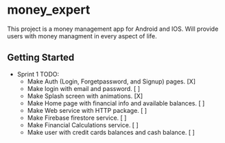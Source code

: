 # money_expert

This project is a money management app for Android and IOS. Will provide users with money managment in every aspect of life.

## Getting Started

- Sprint 1 TODO:
  - Make Auth (Login, Forgetpassword, and Signup) pages. [X]
  - Make login with email and password. [ ]
  - Make Splash screen with animations. [X]
  - Make Home page with financial info and available balances. [ ]
  - Make Web service with HTTP package. [ ]
  - Make Firebase firestore service. [ ]
  - Make Financial Calculations service. [ ]
  - Make user with credit cards balances and cash balance. [ ]
